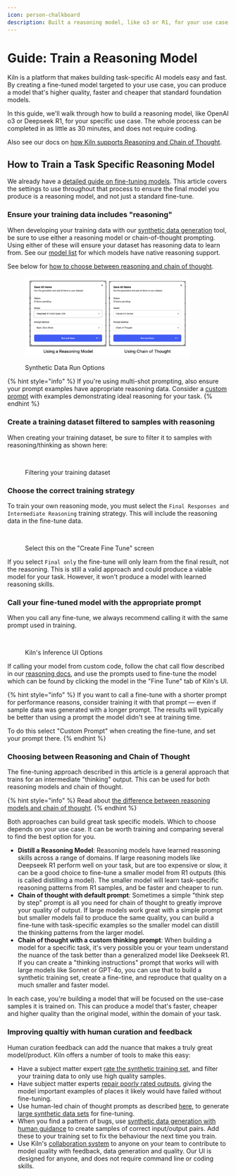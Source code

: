 ```yaml
---
icon: person-chalkboard
description: Built a reasoning model, like o3 or R1, for your use case
---
```


# Guide: Train a Reasoning Model

Kiln is a platform that makes building task-specific AI models easy and fast. By creating a fine-tuned model targeted to your use case, you can produce a model that's higher quality, faster and cheaper that standard foundation models.

In this guide, we'll walk through how to build a reasoning model, like OpenAI o3 or Deepseek R1, for your specific use case. The whole process can be completed in as little as 30 minutes, and does not require coding.

Also see our docs on [how Kiln supports Reasoning and Chain of Thought](reasoning-and-chain-of-thought.md).

## How to Train a Task Specific Reasoning Model

We already have a [detailed guide on fine-tuning models](fine-tuning-guide.md). This article covers the settings to use throughout that process to ensure the final model you produce is a reasoning model, and not just a standard fine-tune.

### Ensure your training data includes "reasoning"

When developing your training data with our [synthetic data generation](synthetic-data-generation.md) tool, be sure to use either a reasoning model or chain-of-thought prompting. Using either of these will ensure your dataset has reasoning data to learn from. See our [model list](models-and-ai-providers.md#included-models-recommended) for which models have native reasoning support.

See below for [how to choose between reasoning and chain of thought](guide-train-a-reasoning-model.md#choosing-between-reasoning-and-chain-of-thought).

<figure><img src="../.gitbook/assets/run method.png" alt="" width="375"><figcaption><p>Synthetic Data Run Options</p></figcaption></figure>

{% hint style="info" %}
If you're using multi-shot prompting, also ensure your prompt examples have appropriate reasoning data. Consider a [custom prompt](prompts.md#custom-prompts-saved-prompts) with examples demonstrating ideal reasoning for your task.
{% endhint %}

### Create a training dataset filtered to samples with reasoning

When creating your training dataset, be sure to filter it to samples with reasoning/thinking as shown here:

<figure><img src="../.gitbook/assets/Screenshot 2025-02-05 at 9.29.09 AM (1).png" alt="" width="188"><figcaption><p>Filtering your training dataset</p></figcaption></figure>

### Choose the correct training strategy

To train your own reasoning mode, you must select the `Final Responses and Intermediate Reasoning` training strategy. This will include the reasoning data in the fine-tune data.

<figure><img src="../.gitbook/assets/Screenshot 2025-02-05 at 9.34.47 AM.png" alt="" width="348"><figcaption><p>Select this on the "Create Fine Tune" screen</p></figcaption></figure>

If you select `Final only` the fine-tune will only learn from the final result, not the reasoning. This is still a valid approach and could produce a viable model for your task. However, it won't produce a model with learned reasoning skills.

### Call your fine-tuned model with the appropriate prompt&#x20;

When you call any fine-tune, we always recommend calling it with the same prompt used in training.&#x20;

<figure><img src="../.gitbook/assets/Screenshot 2025-02-05 at 9.56.17 AM.png" alt="" width="341"><figcaption><p>Kiln's Inference UI Options</p></figcaption></figure>

If calling your model from custom code, follow the chat call flow described in our [reasoning docs](reasoning-and-chain-of-thought.md#chain-of-thought-call-flow-non-reasoning-model), and use the prompts used to fine-tune the model which can be found by clicking the model in the "Fine Tune" tab of Kiln's UI.

{% hint style="info" %}
If you want to call a fine-tune with a shorter prompt for performance reasons, consider training it with that prompt — even if sample data was generated with a longer prompt. The results will typically be better than using a prompt the model didn't see at training time.

To do this select "Custom Prompt" when creating the fine-tune, and set your prompt there.
{% endhint %}

### Choosing between Reasoning and Chain of Thought

The fine-tuning approach described in this article is a general approach that trains for an intermediate "thinking" output. This can be used for both reasoning models and chain of thought.&#x20;

{% hint style="info" %}
Read about [the difference between reasoning models and chain of thought](reasoning-and-chain-of-thought.md#what-are-reasoning-models-and-chain-of-thought).
{% endhint %}

Both approaches can build great task specific models. Which to choose depends on your use case. It can be worth training and comparing several to find the best option for you.

* **Distill a Reasoning Model**: Reasoning models have learned reasoning skills across a range of domains. If large reasoning models like Deepseek R1 perform well on your task, but are too expensive or slow, it can be a good choice to fine-tune a smaller model from R1 outputs (this is called distilling a model). The smaller model will learn task-specific reasoning patterns from R1 samples, and be faster and cheaper to run.
* **Chain of thought with default prompt**: Sometimes a simple "think step by step" prompt is all you need for chain of thought to greatly improve your quality of output. If large models work great with a simple prompt but smaller models fail to produce the same quality, you can build a fine-tune with task-specific examples so the smaller model can distill the thinking patterns from the larger model.
* **Chain of thought with a custom thinking prompt**: When building a model for a specific task, it's very possible you or your team understand the nuance of the task better than a generalized model like Deekseek R1. If you can create a "thinking instructions" prompt that works will with large models like Sonnet or GPT-4o, you can use that to build a synthetic training set, create a fine-tine, and reproduce that quality on a much smaller and faster model.&#x20;

In each case, you're building a model that will be focused on the use-case samples it is trained on. This can produce a model that's faster, cheaper and higher quality than the original model, within the domain of your task.

### Improving qualtiy with human curation and feedback

Human curation feedback can add the nuance that makes a truly great model/product. Kiln offers a number of tools to make this easy:

* Have a subject matter expert [rate the synthetic training set](reviewing-and-rating.md), and filter your training data to only use high quality samples.
* Have subject matter experts [repair poorly rated outputs](repairing-responses.md), giving the model important examples of places it likely would have failed without fine-tuning.
* Use human-led chain of thought prompts as described [here](guide-train-a-reasoning-model.md#choosing-between-reasoning-and-chain-of-thought), to generate [large synthetic data sets](synthetic-data-generation.md) for fine-tuning.
* When you find a pattern of bugs, use [synthetic data generation with human guidance](synthetic-data-generation.md) to create samples of correct input/output pairs. Add these to your training set to fix the behaviour the next time you train.
* Use Kiln's [collaboration system](collaboration.md) to anyone on your team to contribute to model quality with feedback, data generation and quality. Our UI is designed for anyone, and does not require command line or coding skills.

